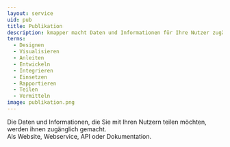 ```yaml
---
layout: service
uid: pub
title: Publikation
description: kmapper macht Daten und Informationen für Ihre Nutzer zugänglich
terms: 
  - Designen
  - Visualisieren
  - Anleiten
  - Entwickeln
  - Integrieren
  - Einsetzen
  - Rapportieren
  - Teilen
  - Vermitteln
image: publikation.png
---
```


Die Daten und Informationen, die Sie mit Ihren Nutzern teilen möchten, werden ihnen zugänglich gemacht.<br>
Als Website, Webservice, API oder Dokumentation. 
